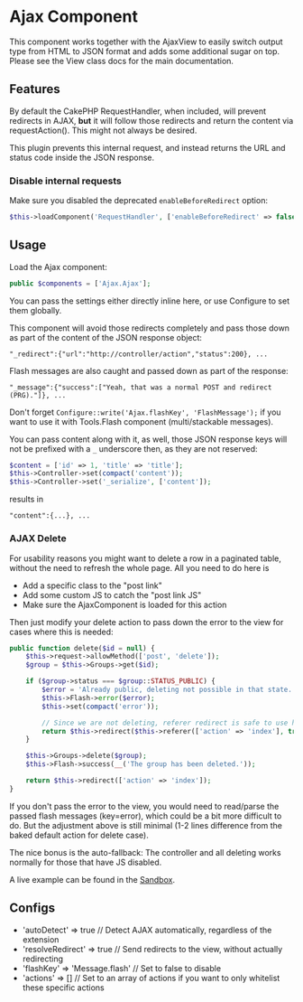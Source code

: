 # Ajax Component
This component works together with the AjaxView to easily switch output type from HTML to JSON
format and adds some additional sugar on top.
Please see the View class docs for the main documentation.

## Features
By default the CakePHP RequestHandler, when included, will prevent redirects in AJAX, **but** it will
follow those redirects and return the content via requestAction(). This might not always be desired.

This plugin prevents this internal request, and instead returns the URL and status code inside the JSON response.

### Disable internal requests
Make sure you disabled the deprecated `enableBeforeRedirect` option:
```php
$this->loadComponent('RequestHandler', ['enableBeforeRedirect' => false]);
```

## Usage
Load the Ajax component:
```php
public $components = ['Ajax.Ajax'];
```

You can pass the settings either directly inline here, or use Configure to set them globally.

This component will avoid those redirects completely and pass those down as part of the content of the JSON response object:

    "_redirect":{"url":"http://controller/action","status":200}, ...

Flash messages are also caught and passed down as part of the response:

    "_message":{"success":["Yeah, that was a normal POST and redirect (PRG)."]}, ...

Don't forget `Configure::write('Ajax.flashKey', 'FlashMessage');`
if you want to use it with Tools.Flash component (multi/stackable messages).

You can pass content along with it, as well, those JSON response keys will not be prefixed with a `_` underscore then, as they
are not reserved:
```php
$content = ['id' => 1, 'title' => 'title'];
$this->Controller->set(compact('content'));
$this->Controller->set('_serialize', ['content']);
```
results in

    "content":{...}, ...
    
### AJAX Delete

For usability reasons you might want to delete a row in a paginated table, without the need to refresh the whole page.
All you need to do here is
- Add a specific class to the "post link"
- Add some custom JS to catch the "post link JS"
- Make sure the AjaxComponent is loaded for this action

Then just modify your delete action to pass down the error to the view for cases where this is needed:
```php
public function delete($id = null) {
    $this->request->allowMethod(['post', 'delete']);
    $group = $this->Groups->get($id);

    if ($group->status === $group::STATUS_PUBLIC) {
        $error = 'Already public, deleting not possible in that state.';
        $this->Flash->error($error);
        $this->set(compact('error'));

        // Since we are not deleting, referer redirect is safe to use here
        return $this->redirect($this->referer(['action' => 'index'], true));
    }

    $this->Groups->delete($group);
    $this->Flash->success(__('The group has been deleted.'));

    return $this->redirect(['action' => 'index']);
}
```

If you don't pass the error to the view, you would need to read/parse the passed flash messages (key=error), which could be a bit more difficult to do.
But the adjustment above is still minimal (1-2 lines difference from the baked default action for delete case).

The nice bonus is the auto-fallback: The controller and all deleting works normally for those that have JS disabled.

A live example can be found in the [Sandbox](https://sandbox.dereuromark.de/sandbox/ajax-examples/table).

## Configs

- 'autoDetect' => true // Detect AJAX automatically, regardless of the extension
- 'resolveRedirect' => true // Send redirects to the view, without actually redirecting
- 'flashKey' => 'Message.flash' // Set to false to disable
- 'actions' => [] // Set to an array of actions if you want to only whitelist these specific actions
